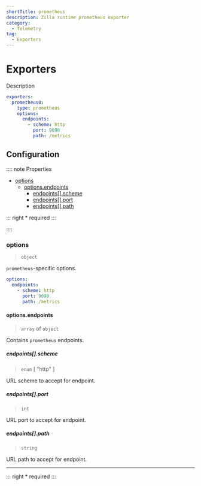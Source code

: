 ```yaml
---
shortTitle: prometheus
description: Zilla runtime prometheus exporter
category:
  - Telemetry
tag:
  - Exporters
---
```


# Exporters

Description


```yaml {3}
exporters:
  prometheus0:
    type: prometheus
    options:
      endpoints:
        - scheme: http
          port: 9090
          path: /metrics
```

## Configuration

:::: note Properties

- [options](#options)
  - [options.endpoints](#options-endpoints)
    - [endpoints\[\].scheme](#endpoints-scheme)
    - [endpoints\[\].port](#endpoints-port)
    - [endpoints\[\].path](#endpoints-path)

::: right
\* required
:::

::::

### options

> `object`

`prometheus`-specific options.

```yaml
options:
  endpoints:
    - scheme: http
      port: 9090
      path: /metrics
```

#### options.endpoints

> `array` of `object`

Contains `prometheus` endpoints.

##### endpoints[].scheme

> `enum` [ "http" ]

URL scheme to accept for endpoint.

##### endpoints[].port

> `int`

URL port to accept for endpoint.

##### endpoints[].path

> `string`

URL path to accept for endpoint.

---

::: right
\* required
:::
